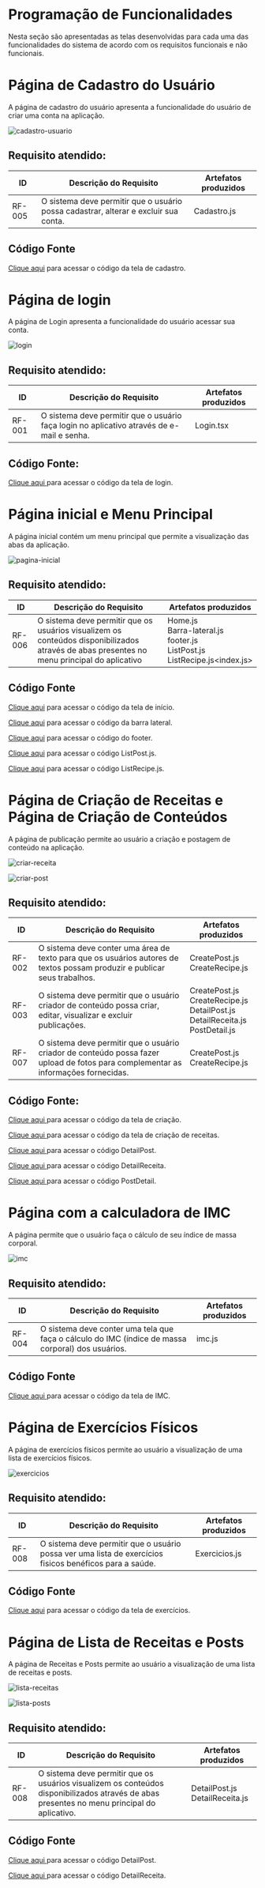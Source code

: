 # Programação de Funcionalidades

Nesta seção são apresentadas as telas desenvolvidas para cada uma das funcionalidades do sistema de acordo com os requisitos funcionais e não funcionais.

# Página de Cadastro do Usuário 
A página de cadastro do usuário apresenta a funcionalidade do usuário de criar uma conta na aplicação.

![cadastro-usuario](https://github.com/ICEI-PUC-Minas-PMV-ADS/pmv-ads-2024-1-e3-proj-mov-t6-pmv-ads-2024-1-e3-proj-fitfocus/assets/126575698/f915abcc-f062-484a-8d14-2c64dae4fc9c)

## Requisito atendido:
|ID    | Descrição do Requisito  | Artefatos produzidos|
|------|-----------------------------------------|------|
|RF-005| 	O sistema deve permitir que o usuário possa cadastrar, alterar e excluir sua conta. | Cadastro.js|

## Código Fonte 

<a href= https://github.com/ICEI-PUC-Minas-PMV-ADS/pmv-ads-2024-1-e3-proj-mov-t6-pmv-ads-2024-1-e3-proj-fitfocus/blob/main/src/src/frontend/components/Cadastro.js>Clique aqui</a> para acessar o código da tela de cadastro.

# Página de login 
A página de Login apresenta a funcionalidade do usuário acessar sua conta.

![login](https://github.com/ICEI-PUC-Minas-PMV-ADS/pmv-ads-2024-1-e3-proj-mov-t6-pmv-ads-2024-1-e3-proj-fitfocus/assets/126575698/a435adcd-d754-4cfa-abcb-2bedc28afd5b)

## Requisito atendido:
|ID    | Descrição do Requisito  | Artefatos produzidos |
|------|-----------------------------------------|----------|
|RF-001| O sistema deve permitir que o usuário faça login no aplicativo através de e-mail e senha. | Login.tsx |

## Código Fonte: 

<a href= https://github.com/ICEI-PUC-Minas-PMV-ADS/pmv-ads-2024-1-e3-proj-mov-t6-pmv-ads-2024-1-e3-proj-fitfocus/blob/main/src/src/frontend/components/Login.tsx> Clique aqui </a> para acessar o código da tela de login.

# Página inicial e Menu Principal 
A página inicial contém um menu principal que permite a visualização das abas da aplicação.

![pagina-inicial](https://github.com/ICEI-PUC-Minas-PMV-ADS/pmv-ads-2024-1-e3-proj-mov-t6-pmv-ads-2024-1-e3-proj-fitfocus/assets/126575698/5d191318-e76e-4761-b6f4-03efb956d289)

## Requisito atendido:
|ID    | Descrição do Requisito  | Artefatos produzidos |
|------|-----------------------------------------|-------|
|RF-006 |  O sistema deve permitir que os usuários visualizem os conteúdos disponibilizados através de abas presentes no menu principal do aplicativo| Home.js<br>Barra-lateral.js<br>footer.js<br>ListPost.js<br>ListRecipe.js<index.js>|

## Código Fonte

<a href= https://github.com/ICEI-PUC-Minas-PMV-ADS/pmv-ads-2024-1-e3-proj-mov-t6-pmv-ads-2024-1-e3-proj-fitfocus/blob/main/src/src/frontend/components/Home.js> Clique aqui</a> para acessar o código da tela de início.

<a href= https://github.com/ICEI-PUC-Minas-PMV-ADS/pmv-ads-2024-1-e3-proj-mov-t6-pmv-ads-2024-1-e3-proj-fitfocus/blob/main/src/src/frontend/components/Barra-lateral.js> Clique aqui</a> para acessar o código da barra lateral.

<a href= https://github.com/ICEI-PUC-Minas-PMV-ADS/pmv-ads-2024-1-e3-proj-mov-t6-pmv-ads-2024-1-e3-proj-fitfocus/blob/main/src/src/frontend/components/footer.js> Clique aqui</a> para acessar o código do footer.

<a href= https://github.com/ICEI-PUC-Minas-PMV-ADS/pmv-ads-2024-1-e3-proj-mov-t6-pmv-ads-2024-1-e3-proj-fitfocus/blob/main/src/src/frontend/components/ListPost.js> Clique aqui</a> para acessar o código ListPost.js.

<a href= https://github.com/ICEI-PUC-Minas-PMV-ADS/pmv-ads-2024-1-e3-proj-mov-t6-pmv-ads-2024-1-e3-proj-fitfocus/blob/main/src/src/frontend/components/ListRecipe.js> Clique aqui</a> para acessar o código ListRecipe.js.

# Página de Criação de Receitas e Página de Criação de Conteúdos 
A página de publicação permite ao usuário a criação e postagem de conteúdo na aplicação.

![criar-receita](https://github.com/ICEI-PUC-Minas-PMV-ADS/pmv-ads-2024-1-e3-proj-mov-t6-pmv-ads-2024-1-e3-proj-fitfocus/assets/126575698/354f73fe-ded1-46f6-93c4-16f43bcf2778)

![criar-post](https://github.com/ICEI-PUC-Minas-PMV-ADS/pmv-ads-2024-1-e3-proj-mov-t6-pmv-ads-2024-1-e3-proj-fitfocus/assets/126575698/54aa2d19-04f6-44b2-b548-850dfb39cdc7)

## Requisito atendido:
|ID    | Descrição do Requisito  | Artefatos produzidos |
|------|-----------------------------------------|-----------|
|RF-002| O sistema deve conter uma área de texto para que os usuários autores de textos possam produzir e publicar seus trabalhos. | CreatePost.js <br> CreateRecipe.js |
|RF-003| O sistema deve permitir que o usuário criador de conteúdo possa criar, editar, visualizar e excluir publicações.| CreatePost.js <br> CreateRecipe.js<br> DetailPost.js<br>DetailReceita.js<br>PostDetail.js|
|RF-007| O sistema deve permitir que o usuário criador de conteúdo possa fazer upload de fotos para complementar as informações fornecidas.|CreatePost.js <br> CreateRecipe.js|

## Código Fonte:

<a href= https://github.com/ICEI-PUC-Minas-PMV-ADS/pmv-ads-2024-1-e3-proj-mov-t6-pmv-ads-2024-1-e3-proj-fitfocus/blob/main/src/src/frontend/components/CreatePost.js> Clique aqui </a> para acessar o código da tela de criação.

<a href= https://github.com/ICEI-PUC-Minas-PMV-ADS/pmv-ads-2024-1-e3-proj-mov-t6-pmv-ads-2024-1-e3-proj-fitfocus/blob/main/src/src/frontend/components/CreateRecipe.js> Clique aqui </a> para acessar o código da tela de criação de receitas.

<a href= https://github.com/ICEI-PUC-Minas-PMV-ADS/pmv-ads-2024-1-e3-proj-mov-t6-pmv-ads-2024-1-e3-proj-fitfocus/blob/main/src/src/frontend/components/DetailPost.js> Clique aqui </a> para acessar o código DetailPost.

<a href= https://github.com/ICEI-PUC-Minas-PMV-ADS/pmv-ads-2024-1-e3-proj-mov-t6-pmv-ads-2024-1-e3-proj-fitfocus/blob/main/src/src/frontend/components/DetailReceita.js> Clique aqui </a> para acessar o código DetailReceita.

<a href= https://github.com/ICEI-PUC-Minas-PMV-ADS/pmv-ads-2024-1-e3-proj-mov-t6-pmv-ads-2024-1-e3-proj-fitfocus/blob/main/src/src/frontend/components/PostDetails.js> Clique aqui </a> para acessar o código PostDetail.

# Página com a calculadora de IMC 
A página permite que o usuário faça o cálculo de seu índice de massa corporal.

![imc](https://github.com/ICEI-PUC-Minas-PMV-ADS/pmv-ads-2024-1-e3-proj-mov-t6-pmv-ads-2024-1-e3-proj-fitfocus/assets/126575698/fa4d1d7c-2dd1-4f2c-9941-2cad2477ef6e)

## Requisito atendido:
|ID    | Descrição do Requisito  | Artefatos produzidos |
|------|-----------------------------------------|------|
|RF-004| O sistema deve conter uma tela que faça o cálculo do IMC (índice de massa corporal) dos usuários.| imc.js |

## Código Fonte

<a href= https://github.com/ICEI-PUC-Minas-PMV-ADS/pmv-ads-2024-1-e3-proj-mov-t6-pmv-ads-2024-1-e3-proj-fitfocus/blob/main/src/src/frontend/components/imc.js> Clique aqui </a> para acessar o código da tela de IMC.

# Página de Exercícios Físicos 
A página de exercícios físicos permite ao usuário a visualização de uma lista de exercícios físicos.

![exercicios](https://github.com/ICEI-PUC-Minas-PMV-ADS/pmv-ads-2024-1-e3-proj-mov-t6-pmv-ads-2024-1-e3-proj-fitfocus/assets/126575698/6bf2be91-d361-4a7e-b1c8-3e097b4af38b)

## Requisito atendido:
|ID    | Descrição do Requisito  | Artefatos produzidos|
|------|-----------------------------------------|------|
|RF-008| 	O sistema deve permitir que o usuário possa ver uma lista de exercícios fisicos benéficos para a saúde.| Exercicios.js|

## Código Fonte 

<a href= https://github.com/ICEI-PUC-Minas-PMV-ADS/pmv-ads-2024-1-e3-proj-mov-t6-pmv-ads-2024-1-e3-proj-fitfocus/blob/main/src/src/frontend/components/Exercicios.js>Clique aqui</a> para acessar o código da tela de exercícios.

# Página de Lista de Receitas e Posts
A página de Receitas e Posts permite ao usuário a visualização de uma lista de receitas e posts.

![lista-receitas](https://github.com/ICEI-PUC-Minas-PMV-ADS/pmv-ads-2024-1-e3-proj-mov-t6-pmv-ads-2024-1-e3-proj-fitfocus/assets/126575698/b7c24f75-0199-44c6-bb30-afa67cc5f5c4)

![lista-posts](https://github.com/ICEI-PUC-Minas-PMV-ADS/pmv-ads-2024-1-e3-proj-mov-t6-pmv-ads-2024-1-e3-proj-fitfocus/assets/126575698/057830b3-173c-46b4-be7e-6273321464a1)

## Requisito atendido:
|ID    | Descrição do Requisito  | Artefatos produzidos|
|------|-----------------------------------------|------|
|RF-008| O sistema deve permitir que os usuários visualizem os conteúdos disponibilizados através de abas presentes no menu principal do aplicativo.| DetailPost.js<br>DetailReceita.js|

## Código Fonte 

<a href= https://github.com/ICEI-PUC-Minas-PMV-ADS/pmv-ads-2024-1-e3-proj-mov-t6-pmv-ads-2024-1-e3-proj-fitfocus/blob/main/src/src/frontend/components/DetailPost.js> Clique aqui </a> para acessar o código DetailPost.

<a href= https://github.com/ICEI-PUC-Minas-PMV-ADS/pmv-ads-2024-1-e3-proj-mov-t6-pmv-ads-2024-1-e3-proj-fitfocus/blob/main/src/src/frontend/components/DetailReceita.js> Clique aqui </a> para acessar o código DetailReceita.




